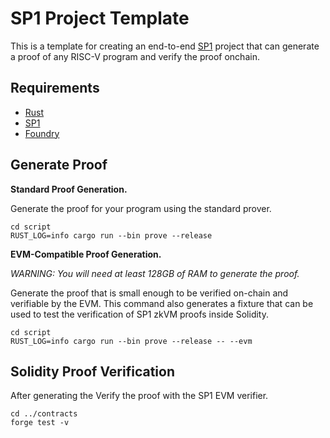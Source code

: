# SP1 Project Template

This is a template for creating an end-to-end [SP1](https://github.com/succinctlabs/sp1) project 
that can generate a proof of any RISC-V program and verify the proof onchain.

## Requirements

- [Rust](https://rustup.rs/)
- [SP1](https://succinctlabs.github.io/sp1/getting-started/install.html)
- [Foundry](https://book.getfoundry.sh/getting-started/installation)

## Generate Proof

**Standard Proof Generation.**

Generate the proof for your program using the standard prover.

```
cd script
RUST_LOG=info cargo run --bin prove --release
```

**EVM-Compatible Proof Generation.**

*WARNING: You will need at least 128GB of RAM to generate the proof.*

Generate the proof that is small enough to be verified on-chain and verifiable by the EVM. This command also generates a fixture that can be used to test the verification of SP1 zkVM proofs inside Solidity.

```
cd script
RUST_LOG=info cargo run --bin prove --release -- --evm
```

## Solidity Proof Verification

After generating the Verify the proof with the SP1 EVM verifier.

```
cd ../contracts
forge test -v
```

